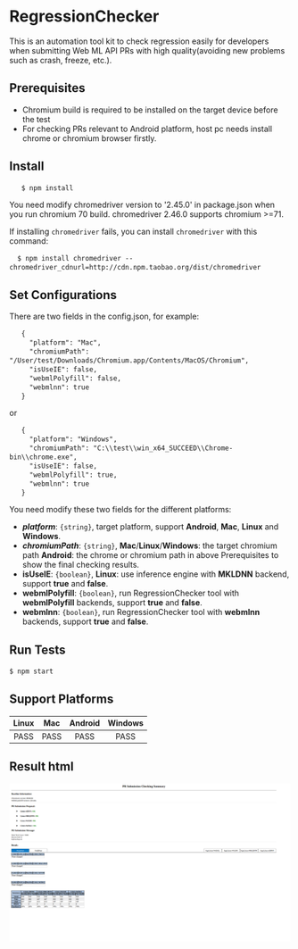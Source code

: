 # RegressionChecker
This is an automation tool kit to check regression easily for developers when submitting Web ML API PRs with high quality(avoiding new problems such as crash, freeze, etc.).

## Prerequisites
* Chromium build is required to be installed on the target device before the test
* For checking PRs relevant to Android platform, host pc needs install chrome or chromium browser firstly.

## Install
```sh
   $ npm install
```
   You need modify chromedriver version to '2.45.0' in package.json when you run chromium 70 build. chromedriver 2.46.0 supports chromium >=71.

   If installing `chromedriver` fails, you can install `chromedriver` with this command:

      $ npm install chromedriver --chromedriver_cdnurl=http://cdn.npm.taobao.org/dist/chromedriver

## Set Configurations
   There are two fields in the config.json, for example:
```
   {
     "platform": "Mac",
     "chromiumPath": "/User/test/Downloads/Chromium.app/Contents/MacOS/Chromium",
     "isUseIE": false,
     "webmlPolyfill": false,
     "webmlnn": true
   }
```
   or
```
   {
     "platform": "Windows",
     "chromiumPath": "C:\\test\\win_x64_SUCCEED\\Chrome-bin\\chrome.exe",
     "isUseIE": false,
     "webmlPolyfill": true,
     "webmlnn": true
   }
```
   You need modify these two fields for the different platforms:
   + **_platform_**: `{string}`, target platform, support **Android**, **Mac**, **Linux** and **Windows**.
   + **_chromiumPath_**: `{string}`, **Mac**/**Linux**/**Windows**: the target chromium path   **Android**: the chrome or chromium path in above Prerequisites to show the final checking results.
   + **isUseIE**: `{boolean}`, **Linux**: use inference engine with **MKLDNN** backend, support **true** and **false**.
   + **webmlPolyfill**: `{boolean}`, run RegressionChecker tool with **webmlPolyfill** backends, support **true** and **false**.
   + **webmlnn**: `{boolean}`, run RegressionChecker tool with **webmlnn** backends, support **true** and **false**.

## Run Tests

```sh
$ npm start
```

## Support Platforms

|  Linux  |   Mac   |  Android  |  Windows  |
|  :---:  |  :---:  |   :---:   |   :---:   |
|  PASS   |   PASS  |    PASS   |    PASS   |

## Result html

![result-html](./baseline/result-html.png)
